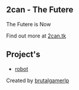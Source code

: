 ## 2can - The Futere

The Futere is Now


Find out more at [2can.tk](http://2can.tk/)




Project's
------------
- [robot](https://2can.tk/p/robot)



Created by [brutalgamerlp](https://brutalgamerlp.tk/)

